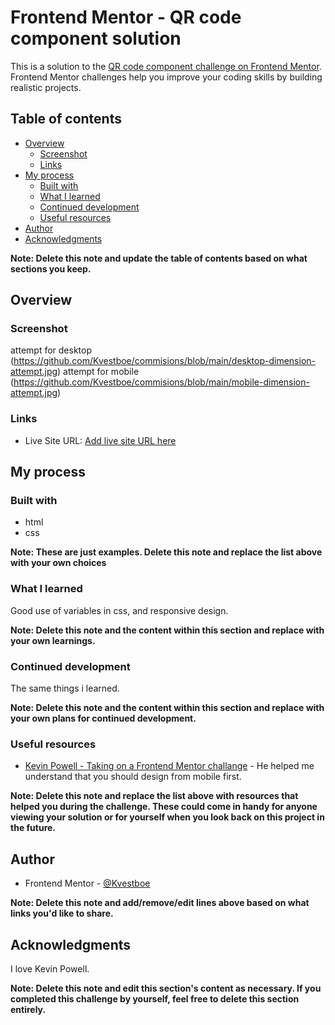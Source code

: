 # Frontend Mentor - QR code component solution

This is a solution to the [QR code component challenge on Frontend Mentor](https://www.frontendmentor.io/challenges/qr-code-component-iux_sIO_H). Frontend Mentor challenges help you improve your coding skills by building realistic projects.

## Table of contents

- [Overview](#overview)
  - [Screenshot](#screenshot)
  - [Links](#links)
- [My process](#my-process)
  - [Built with](#built-with)
  - [What I learned](#what-i-learned)
  - [Continued development](#continued-development)
  - [Useful resources](#useful-resources)
- [Author](#author)
- [Acknowledgments](#acknowledgments)

**Note: Delete this note and update the table of contents based on what sections you keep.**

## Overview

### Screenshot

attempt for desktop (https://github.com/Kvestboe/commisions/blob/main/desktop-dimension-attempt.jpg)
attempt for mobile (https://github.com/Kvestboe/commisions/blob/main/mobile-dimension-attempt.jpg)

### Links

- Live Site URL: [Add live site URL here](https://kvestboe.github.io/Frontend-Mentor-QR-code-component/)

## My process

### Built with

- html
- css

**Note: These are just examples. Delete this note and replace the list above with your own choices**

### What I learned

Good use of variables in css, and responsive design.

**Note: Delete this note and the content within this section and replace with your own learnings.**

### Continued development

The same things i learned.

**Note: Delete this note and the content within this section and replace with your own plans for continued development.**

### Useful resources

- [Kevin Powell - Taking on a Frontend Mentor challange](https://www.youtube.com/watch?v=B2WL6KkqhLQ) - He helped me understand that you should design from mobile first.

**Note: Delete this note and replace the list above with resources that helped you during the challenge. These could come in handy for anyone viewing your solution or for yourself when you look back on this project in the future.**

## Author

- Frontend Mentor - [@Kvestboe](https://www.frontendmentor.io/profile/Kvestboe)

**Note: Delete this note and add/remove/edit lines above based on what links you'd like to share.**

## Acknowledgments

I love Kevin Powell.

**Note: Delete this note and edit this section's content as necessary. If you completed this challenge by yourself, feel free to delete this section entirely.**
